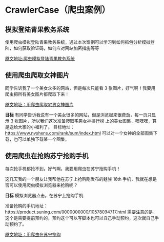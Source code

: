 # CrawlerCase（爬虫案例）

##  模拟登陆青果教务系统

使用爬虫模拟登陆青果教务系统，通过本次案例可以学习到如何抓包分析模拟登陆，如何获取验证码，如何应对网站加密措施等等

[原文地址:爬虫模拟登陆青果教务系统](http://dpcode.cn/2018/08/16/%E7%88%AC%E8%99%AB%E6%A8%A1%E6%8B%9F%E7%99%BB%E9%99%86%E9%9D%92%E6%9E%9C%E6%95%99%E5%8A%A1%E7%B3%BB%E7%BB%9F/#more)



##  使用爬虫爬取女神图片
同学告诉我了一个美女众多的网站，但是每次只能看 3 张图片，好气啊！我要用爬虫把所有美女图片都爬取下来！

[原文地址：用爬虫爬取宅男女神图片](http://dpcode.cn/2018/08/17/%E7%94%A8%E7%88%AC%E8%99%AB%E7%88%AC%E5%8F%96%E5%AE%85%E7%94%B7%E5%A5%B3%E7%A5%9E%E5%9B%BE%E7%89%87/#more)

**目标**
有同学告诉我说有一个美女很多的网站，但是浏览起来很费劲，每一页只显示 3 张图片，所以我们这次准备爬取宅男女神排行榜 上的美女图集，嘿嘿嘿，算是送给大家的小福利了。
目标地址：
https://www.nvshens.com/rank/sum/index.html
可以对一个女神的全部图集下载，也可以单独下载某一个图集。


## 使用爬虫在抢购苏宁抢购手机
每次抢手机都抢不到，好气啊，我要用爬虫在苏宁抢购手机！


这几天我的一个朋友让我帮他在苏宁上抢购刚发布的魅族 16th 手机，我就在想是否可以使用爬虫模拟浏览器来抢购呢？

**目标**
模拟浏览器点击，在苏宁上抢购手机

准备抢购的手机地址： https://product.suning.com/0000000000/10578094717.html 
需要注意的是，这个是需要提前预约的，预约这个可以写脚本也可以自己手动预约，这次就自己手动预约了。

[原文地址：用爬虫在苏宁抢购](http://dpcode.cn/2018/08/17/%E7%94%A8%E7%88%AC%E8%99%AB%E5%9C%A8%E8%8B%8F%E5%AE%81%E6%8A%A2%E8%B4%AD/#more)
